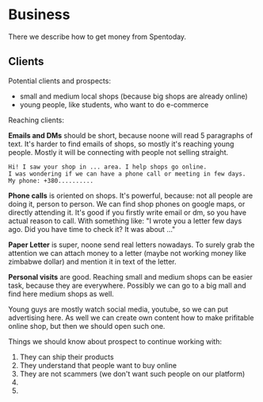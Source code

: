 # Business

There we describe how to get money from Spentoday.

## Clients

Potential clients and prospects:

- small and medium local shops (because big shops are already online)
- young people, like students, who want to do e-commerce

Reaching clients:

**Emails and DMs** should be short, because noone will read 5 paragraphs of text.
It's harder to find emails of shops, so mostly it's reaching young people.
Mostly it will be connecting with people not selling straight.

```
Hi! I saw your shop in ... area. I help shops go online.
I was wondering if we can have a phone call or meeting in few days.
My phone: +380..........
```

**Phone calls** is oriented on shops. It's powerful, because: not all people are doing it,
person to person. We can find shop phones on google maps, or directly attending it. It's
good if you firstly write email or dm, so you have actual reason to call. With something
like: "I wrote you a letter few days ago. Did you have time to check it? It was about ..."

**Paper Letter** is super, noone send real letters nowadays. To surely grab the attention
we can attach money to a letter (maybe not working money like zimbabwe dollar) and mention
it in text of the letter.

**Personal visits** are good. Reaching small and medium shops can be easier task,
because they are everywhere. Possibly we can go to a big mall and find here medium
shops as well.

Young guys are mostly watch social media, youtube, so we can put advertising here.
As well we can create own content how to make prifitable online shop, but then we
should open such one.

Things we should know about prospect to continue working with:

1. They can ship their products
2. They understand that people want to buy online
3. They are not scammers (we don't want such people on our platform)
4.
5.
